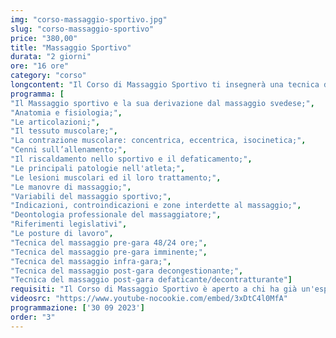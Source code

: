 ```yaml
---
img: "corso-massaggio-sportivo.jpg"
slug: "corso-massaggio-sportivo"
price: "380,00"
title: "Massaggio Sportivo"
durata: "2 giorni"
ore: "16 ore"
category: "corso"
longcontent: "Il Corso di Massaggio Sportivo ti insegnerà una tecnica di massaggio che si adatta alle esigenze degli atleti e li aiuta a migliorare le loro prestazioni, a prevenire e a recuperare dagli infortuni, a rilassare e a tonificare la muscolatura. Il massaggio sportivo è una tecnica che varia a seconda della fase in cui si trova l’atleta: pre-gara, infra-gara e post-gara. Il massaggio sportivo combina diverse manovre, come frizioni, pressioni, sfioramenti, impastamenti, percussioni, stiramenti, che vengono applicate con sensibilità e intuizione dal massaggiatore. Il massaggio sportivo ha molti benefici: decontrae, rilassa, tonifica e allunga i muscoli, migliora il movimento articolare, incrementa le prestazioni sportive, riduce i tempi di recupero da un infortunio, perfeziona la propriocettività muscolare. Nel corso imparerai la teoria e la pratica del massaggio sportivo, studierai l’anatomia e la fisiologia del sistema muscolo-scheletrico, approfondirai le tecniche di massaggio per le diverse fasi e le diverse zone del corpo. Il corso ti renderà in grado di praticare un massaggio sportivo efficace e sicuro, ottenendo un’azione preventiva e curativa su tutto il sistema muscolo-scheletrico. Il corso ti offrirà anche molte opportunità lavorative, come lavorare con le squadre sportive, nei centri benessere, o aprire uno studio di massaggio dove potrai soddisfare i bisogni di tanti atleti e persone comuni."
programma: [
"Il Massaggio sportivo e la sua derivazione dal massaggio svedese;",
"Anatomia e fisiologia;",
"Le articolazioni;",
"Il tessuto muscolare;",
"La contrazione muscolare: concentrica, eccentrica, isocinetica;",
"Cenni sull’allenamento;",
"Il riscaldamento nello sportivo e il defaticamento;",
"Le principali patologie nell'atleta;",
"Le lesioni muscolari ed il loro trattamento;",
"Le manovre di massaggio;",
"Variabili del massaggio sportivo;",
"Indicazioni, controindicazioni e zone interdette al massaggio;",
"Deontologia professionale del massaggiatore;",
"Riferimenti legislativi",
"Le posture di lavoro",
"Tecnica del massaggio pre-gara 48/24 ore;",
"Tecnica del massaggio pre-gara imminente;",
"Tecnica del massaggio infra-gara;",
"Tecnica del massaggio post-gara decongestionante;",
"Tecnica del massaggio post-gara defaticante/decontratturante"]
requisiti: "Il Corso di Massaggio Sportivo è aperto a chi ha già un'esperienza di base precedente e soprattutto una conoscenza delle tecniche occidentali del Massaggio Classico Svedese, quali sfioramento, frizioni, impastamento, vibrazione e percussioni, in tutte le loro varianti. È consigliabile avere anche conoscenza del Massaggio Decontratturante."
videosrc: "https://www.youtube-nocookie.com/embed/3xDtC4l0MfA"
programmazione: ['30 09 2023']    
order: "3"
---
```

